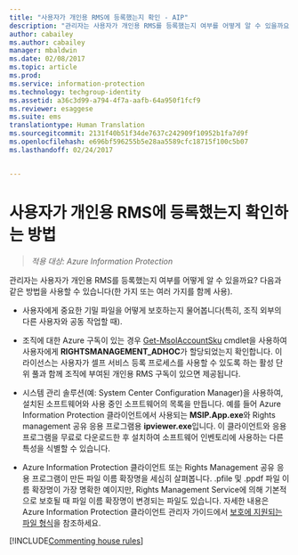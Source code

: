 ```yaml
---
title: "사용자가 개인용 RMS에 등록했는지 확인 - AIP"
description: "관리자는 사용자가 개인용 RMS를 등록했는지 여부를 어떻게 알 수 있을까요? 이 문서에서 설명하는 방법 중 하나를 사용하거나 여러 방법을 조합하여 사용할 수 있습니다."
author: cabailey
ms.author: cabailey
manager: mbaldwin
ms.date: 02/08/2017
ms.topic: article
ms.prod: 
ms.service: information-protection
ms.technology: techgroup-identity
ms.assetid: a36c3d99-a794-4f7a-aafb-64a950f1fcf9
ms.reviewer: esaggese
ms.suite: ems
translationtype: Human Translation
ms.sourcegitcommit: 2131f40b51f34de7637c242909f10952b1fa7d9f
ms.openlocfilehash: e696bf596255b5e28aa5589cfc18715f100c5b07
ms.lasthandoff: 02/24/2017


---
```



# <a name="how-to-find-out-if-your-users-have-signed-up-for-rms-for-individuals"></a>사용자가 개인용 RMS에 등록했는지 확인하는 방법

>*적용 대상: Azure Information Protection*

관리자는 사용자가 개인용 RMS를 등록했는지 여부를 어떻게 알 수 있을까요? 다음과 같은 방법을 사용할 수 있습니다(한 가지 또는 여러 가지를 함께 사용).

-   사용자에게 중요한 기밀 파일을 어떻게 보호하는지 물어봅니다(특히, 조직 외부의 다른 사용자와 공동 작업할 때).

-   조직에 대한 Azure 구독이 있는 경우 [Get-MsolAccountSku](https://msdn.microsoft.com/library/azure/dn194118.aspx) cmdlet을 사용하여 사용자에게 **RIGHTSMANAGEMENT_ADHOC**가 할당되었는지 확인합니다. 이 라이선스는 사용자가 셀프 서비스 등록 프로세스를 사용할 수 있도록 하는 활성 단위 풀과 함께 조직에 부여된 개인용 RMS 구독이 있으면 제공됩니다.

-   시스템 관리 솔루션(예: System Center Configuration Manager)을 사용하여, 설치된 소프트웨어와 사용 중인 소프트웨어의 목록을 만듭니다. 예를 들어 Azure Information Protection 클라이언트에서 사용되는 **MSIP.App.exe**와 Rights management 공유 응용 프로그램용 **ipviewer.exe**입니다. 이 클라이언트와 응용 프로그램을 무료로 다운로드한 후 설치하여 소프트웨어 인벤토리에 사용하는 다른 특성을 식별할 수 있습니다.

-   Azure Information Protection 클라이언트 또는 Rights Management 공유 응용 프로그램이 만든 파일 이름 확장명을 세심히 살펴봅니다. .pfile 및 .ppdf 파일 이름 확장명이 가장 명확한 예이지만, Rights Management Service에 의해 기본적으로 보호될 때 파일 이름 확장명이 변경되는 파일도 있습니다. 자세한 내용은 Azure Information Protection 클라이언트 관리자 가이드에서 [보호에 지원되는 파일 형식](../rms-client/client-admin-guide-file-types.md#file-types-supported-for-protection)을 참조하세요.

[!INCLUDE[Commenting house rules](../includes/houserules.md)]

